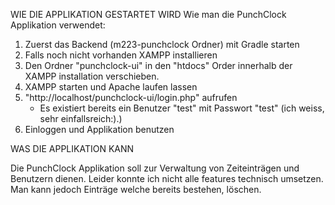 
WIE DIE APPLIKATION GESTARTET WIRD
Wie man die PunchClock Applikation verwendet:
1. Zuerst das Backend (m223-punchclock Ordner) mit Gradle starten
2. Falls noch nicht vorhanden XAMPP installieren
3. Den Ordner "punchclock-ui" in den "htdocs" Order innerhalb der XAMPP installation verschieben.
4. XAMPP starten und Apache laufen lassen
5. "http://localhost/punchclock-ui/login.php" aufrufen
	- Es existiert bereits ein Benutzer "test" mit Passwort "test" (ich weiss, sehr einfallsreich:).)
6. Einloggen und Applikation benutzen

WAS DIE APPLIKATION KANN

Die PunchClock Applikation soll zur Verwaltung von Zeiteinträgen und Benutzern dienen. Leider konnte ich nicht alle features technisch umsetzen.
Man kann jedoch Einträge welche bereits bestehen, löschen.
